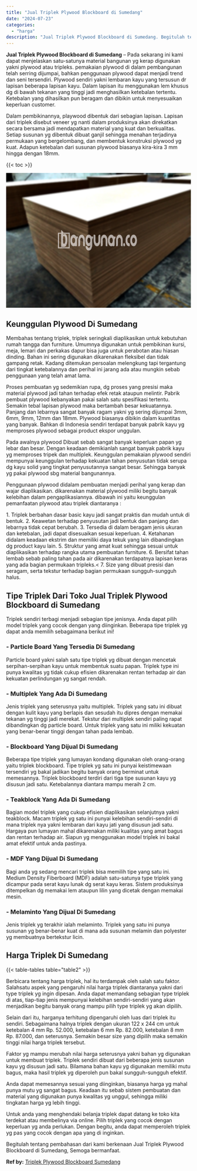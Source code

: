 ```yaml
---
title: "Jual Triplek Plywood Blockboard di Sumedang"
date: "2024-07-23"
categories: 
  - "harga"
description: "Jual Triplek Plywood Blockboard di Sumedang. Begitulah tentang pembahasan dari kami berkenaan Jual Triplek Plywood Blockboard di Sumedang, Semoga bermanfaat...."
---
```


**Jual Triplek Plywood Blockboard di Sumedang** – Pada sekarang ini kami dapat menjelaskan satu-satunya material bangunan yg kerap digunakan yakni plywood atau tripleks. pemakaian plywood di dalam pembangunan telah serring dijumpai, bahkan penggunaan plywood dapat menjadi trend dan seni tersendiri. Plywood sendiri yakni lembaran kayu yang tersusun dr lapisan beberapa lapisan kayu. Dalam lapisan itu menggunakan lem khusus dg di bawah tekanan yang tinggi jadi menghasilkan ketebalan tertentu. Ketebalan yang dihasilkan pun beragam dan dibikin untuk menyesuaikan keperluan customer.

Dalam pembikinannya, playwood dibentuk dari sebagian lapisan. Lapisan dari triplek disebut veneer yg nanti dalam produksinya akan direkatkan secara bersama jadi mendapatkan material yang kuat dan berkualitas. Setiap susunan yg dibentuk dibuat ganjil sehingga menahan terjadinya permukaan yang bergelombang, dan membentuk konstruksi plywood yg kuat. Adapun ketebalan dari susunan plywood biasanya kira-kira 3 mm hingga dengan 18mm.

{{< toc >}}

![Jual Triplek Plywood Blockboard di Sumedang](/images/jual-triplek-murah-41.png)

## Keunggulan Plywood Di Sumedang

Membahas tentang triplek, triplek seringkali diaplikasikan untuk kebutuhan rumah tangga dan furniture. Umumnya digunakan untuk pembikinan kursi, meja, lemari dan perkakas dapur bisa juga untuk perabotan atau hiasan dinding. Bahan ini sering digunakan dikarenakan fleksibel dan tidak gampang retak. Kadang ditemukan persoalan melengkung tapi tergantung dari tingkat ketebalannya dan perihal ini jarang ada atau mungkin sebab penggunaan yang telah amat lama.

Proses pembuatan yg sedemikian rupa, dg proses yang presisi maka material plywood jadi tahan terhadap efek retak ataupun melintir. Pabrik pembuat plywood kebanyakan pakai salah satu spesifikasi tertentu. Semakin tebal lapisan plywood maka bertambah besar kekuatannya. Panjang dan lebarnya sangat banyak ragam yakni yg sering dijumpai 3mm, 6mm, 9mm, 12mm dan 18mm. Plywood biasanya dibikin dalam kuantitas yang banyak. Bahkan di Indonesia sendiri terdapat banyak pabrik kayu yg memproses plywood sebagai product ekspor unggulan.

Pada awalnya plywood Dibuat sebab sangat banyak keperluan papan yg lebar dan besar. Dengan keadaan demikianlah sangat banyak pabrik kayu yg memproses tripek dan multiplek. Keunggulan pemakaian plywood sendiri mempunyai keunggulan terhadap kekuatan tahan penyusutan tidak serupa dg kayu solid yang tingkat penyusutannya sangat besar. Sehingga banyak yg pakai plywood sbg material bangunannya.

Penggunaan plywood didalam pembuatan menjadi perihal yang kerap dan wajar diaplikasikan. dikarenakan material plywood miliki begitu banyak kelebihan dalam pengaplikasiannya. dibawah ini yaitu keunggulan pemanfaatan plywood atau triplek diantaranya :

1\. Triplek berbahan dasar basic kayu jadi sangat praktis dan mudah untuk di bentuk. 2. Keawetan terhadap penyusutan jadi bentuk dan panjang dan lebarnya tidak cepat berubah. 3. Tersedia di dalam beragam jenis ukuran dan ketebalan, jadi dapat disesuaikan sesuai keperluan. 4. Ketahanan didalam keadaan ekstrim dan memiliki daya tekuk yang lain dibandingkan dg product kayu lain. 5. Struktur yang amat kuat sehingga sesuai untuk diaplikasikan terhadap rangka utama pembuatan furniture. 6. Bersifat tahan lembab sebab paling tahan pada air dikarenakan terdapatnya lapisan keras yang ada bagian permukaan tripleks.< 7. Size yang dibuat presisi dan seragam, serta tekstur terhadap bagian permukaan sungguh-sungguh halus.

## Tipe Triplek Dari Toko Jual Triplek Plywood Blockboard di Sumedang

Triplek sendiri terbagi menjadi sebagian tipe jenisnya. Anda dapat pilih model triplek yang cocok dengan yang diinginkan. Beberapa tipe triplek yg dapat anda memilih sebagaimana berikut ini!

### \- Particle Board Yang Tersedia Di Sumedang

Particle board yakni salah satu tipe triplek yg dibuat dengan mencetak serpihan-serpihan kayu untuk membentuk suatu papan. Triplek type ini punya kwalitas yg tidak cukup efisien dikarenakan rentan terhadap air dan kekuatan perlindungan yg sangat rendah.

### \- Multiplek Yang Ada Di Sumedang

Jenis triplek yang seterusnya yaitu multiplek. Triplek yang satu ini dibuat dengan kulit kayu yang berlapis dan sesudah itu dipres dengan memakai tekanan yg tinggi jadi merekat. Tekstur dari multiplek sendiri paling rapat dibandingkan dg particle board. Untuk triplek yang satu ini miliki kekuatan yang benar-benar tinggi dengan tahan pada lembab.

### \- Blockboard Yang Dijual Di Sumedang

Beberapa tipe triplek yang lumayan kondang digunakan oleh orang-orang yaitu triplek blockboard. Tipe triplek yg satu ini punyai keistimewaan tersendiri yg bakal jadikan begitu banyak orang berminat untuk memesannya. Triplek blockboard terdiri dari tiga tipe susunan kayu yg disusun jadi satu. Ketebalannya diantara mampu meraih 2 cm.

### \- Teakblock Yang Ada Di Sumedang

Bagian model triplek yang cukup efisien diaplikasikan selanjutnya yakni teakblock. Macam triplek yg satu ini punyai kelebihan sendiri-sendiri di mana triplek nya yakni lembaran dari kayu jati yang disusun jadi satu. Hargaya pun lumayan mahal dikarenakan miliki kualitas yang amat bagus dan rentan terhadap air. Siapun yg menggunakan model triplek ini bakal amat efektif untuk anda pastinya.

### \- MDF Yang Dijual Di Sumedang

Bagi anda yg sedang mencari triplek bisa memilih tipe yang satu ini. Medium Density Fiberboard (MDF) adalah satu-satunya type triplek yang dicampur pada serat kayu lunak dg serat kayu keras. Sistem produksinya ditempelkan dg memakai lem ataupun lilin yang dicetak dengan memakai mesin.

### \- Melaminto Yang Dijual Di Sumedang

Jenis triplek yg terakhir ialah melaminto. Triplek yang satu ini punya susunan yg benar-benar kuat di mana ada susunan melamin dan polyester yg membuatnya bertekstur licin.

## Harga Triplek Di Sumedang

{{< table-tables table="table2" >}}

Berbicara tentang harga triplek, hal itu terdampak oleh salah satu faktor. Salahsatu aspek yang pengaruhi nilai harga triplek diantaranya yakni dari type triplek yg ingin dipesan. Anda dapat memandang sebagian type triplek di atas, tiap-tiap jenis mempunyai kelebihan sendiri-sendiri yang akan menjadikan begitu banyak orang mampu pilih type triplek yg akan dipilih.

Selain dari itu, harganya terhitung dipengaruhi oleh luas dari triplek itu sendiri. Sebagaimana halnya triplek dengan ukuran 122 x 244 cm untuk ketebalan 4 mm Rp. 52.000, ketebalan 6 mm Rp. 82.000, ketebalan 8 mm Rp. 87.000, dan seterusnya. Semakin besar size yang dipilih maka semakin tinggi nilai harga triplek tersebut.

Faktor yg mampu merubah nilai harga seterusnya yakni bahan yg digunakan untuk membuat triplek. Triplek sendiri dibuat dari beberapa jenis susunan kayu yg disusun jadi satu. Bilamana bahan kayu yg digunakan memiliki mutu bagus, maka hasil triplek yg diperoleh pun bakal sungguh-sungguh efektif.

Anda dapat memesannya sesuai yang diinginkan, biasanya harga yg mahal punya mutu yg sangat bagus. Keadaan itu sebab sistem pembuatan dan material yang digunakan punya kwalitas yg unggul, sehingga miliki tingkatan harga yg lebih tinggi.

Untuk anda yang menghendaki belanja triplek dapat datang ke toko kita terdekat atau membelinya via online. Pilih triplek yang cocok dengan keperluan yg anda perlukan. Dengan begitu, anda dapat memperoleh triplek yg pas yang cocok dengan apa yang di inginkan.

Begitulah tentang pembahasan dari kami berkenaan Jual Triplek Plywood Blockboard di Sumedang, Semoga bermanfaat.

**Ref by:** [Triplek Plywood Blockboard Sumedang](https://id.wikipedia.org/wiki/Triplek)
